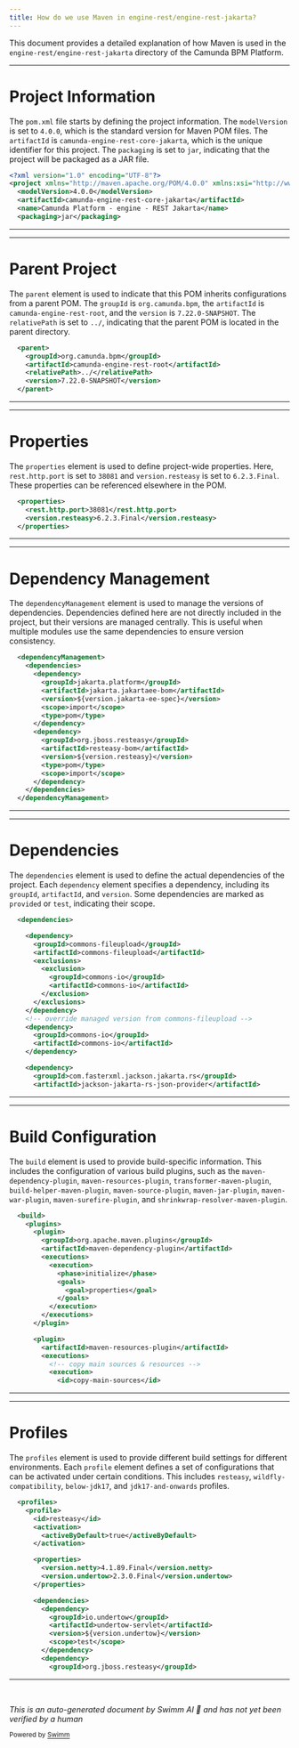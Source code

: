 ```yaml
---
title: How do we use Maven in engine-rest/engine-rest-jakarta?
---
```

This document provides a detailed explanation of how Maven is used in the `engine-rest/engine-rest-jakarta` directory of the Camunda BPM Platform.

<SwmSnippet path="/engine-rest/engine-rest-jakarta/pom.xml" line="1">

---

# Project Information

The `pom.xml` file starts by defining the project information. The `modelVersion` is set to `4.0.0`, which is the standard version for Maven POM files. The `artifactId` is `camunda-engine-rest-core-jakarta`, which is the unique identifier for this project. The `packaging` is set to `jar`, indicating that the project will be packaged as a JAR file.

```xml
<?xml version="1.0" encoding="UTF-8"?>
<project xmlns="http://maven.apache.org/POM/4.0.0" xmlns:xsi="http://www.w3.org/2001/XMLSchema-instance" xsi:schemaLocation="http://maven.apache.org/POM/4.0.0 http://maven.apache.org/xsd/maven-4.0.0.xsd">
  <modelVersion>4.0.0</modelVersion>
  <artifactId>camunda-engine-rest-core-jakarta</artifactId>
  <name>Camunda Platform - engine - REST Jakarta</name>
  <packaging>jar</packaging>
```

---

</SwmSnippet>

<SwmSnippet path="/engine-rest/engine-rest-jakarta/pom.xml" line="8">

---

# Parent Project

The `parent` element is used to indicate that this POM inherits configurations from a parent POM. The `groupId` is `org.camunda.bpm`, the `artifactId` is `camunda-engine-rest-root`, and the `version` is `7.22.0-SNAPSHOT`. The `relativePath` is set to `../`, indicating that the parent POM is located in the parent directory.

```xml
  <parent>
    <groupId>org.camunda.bpm</groupId>
    <artifactId>camunda-engine-rest-root</artifactId>
    <relativePath>../</relativePath>
    <version>7.22.0-SNAPSHOT</version>
  </parent>
```

---

</SwmSnippet>

<SwmSnippet path="/engine-rest/engine-rest-jakarta/pom.xml" line="15">

---

# Properties

The `properties` element is used to define project-wide properties. Here, `rest.http.port` is set to `38081` and `version.resteasy` is set to `6.2.3.Final`. These properties can be referenced elsewhere in the POM.

```xml
  <properties>
    <rest.http.port>38081</rest.http.port>
    <version.resteasy>6.2.3.Final</version.resteasy>
  </properties>
```

---

</SwmSnippet>

<SwmSnippet path="/engine-rest/engine-rest-jakarta/pom.xml" line="20">

---

# Dependency Management

The `dependencyManagement` element is used to manage the versions of dependencies. Dependencies defined here are not directly included in the project, but their versions are managed centrally. This is useful when multiple modules use the same dependencies to ensure version consistency.

```xml
  <dependencyManagement>
    <dependencies>
      <dependency>
        <groupId>jakarta.platform</groupId>
        <artifactId>jakarta.jakartaee-bom</artifactId>
        <version>${version.jakarta-ee-spec}</version>
        <scope>import</scope>
        <type>pom</type>
      </dependency>
      <dependency>
        <groupId>org.jboss.resteasy</groupId>
        <artifactId>resteasy-bom</artifactId>
        <version>${version.resteasy}</version>
        <type>pom</type>
        <scope>import</scope>
      </dependency>
    </dependencies>
  </dependencyManagement>
```

---

</SwmSnippet>

<SwmSnippet path="/engine-rest/engine-rest-jakarta/pom.xml" line="39">

---

# Dependencies

The `dependencies` element is used to define the actual dependencies of the project. Each `dependency` element specifies a dependency, including its `groupId`, `artifactId`, and `version`. Some dependencies are marked as `provided` or `test`, indicating their scope.

```xml
  <dependencies>

    <dependency>
      <groupId>commons-fileupload</groupId>
      <artifactId>commons-fileupload</artifactId>
      <exclusions>
        <exclusion>
          <groupId>commons-io</groupId>
          <artifactId>commons-io</artifactId>
        </exclusion>
      </exclusions>
    </dependency>
    <!-- override managed version from commons-fileupload -->
    <dependency>
      <groupId>commons-io</groupId>
      <artifactId>commons-io</artifactId>
    </dependency>

    <dependency>
      <groupId>com.fasterxml.jackson.jakarta.rs</groupId>
      <artifactId>jackson-jakarta-rs-json-provider</artifactId>
```

---

</SwmSnippet>

<SwmSnippet path="/engine-rest/engine-rest-jakarta/pom.xml" line="209">

---

# Build Configuration

The `build` element is used to provide build-specific information. This includes the configuration of various build plugins, such as the `maven-dependency-plugin`, `maven-resources-plugin`, `transformer-maven-plugin`, `build-helper-maven-plugin`, `maven-source-plugin`, `maven-jar-plugin`, `maven-war-plugin`, `maven-surefire-plugin`, and `shrinkwrap-resolver-maven-plugin`.

```xml
  <build>
    <plugins>
      <plugin>
        <groupId>org.apache.maven.plugins</groupId>
        <artifactId>maven-dependency-plugin</artifactId>
        <executions>
          <execution>
            <phase>initialize</phase>
            <goals>
              <goal>properties</goal>
            </goals>
          </execution>
        </executions>
      </plugin>

      <plugin>
        <artifactId>maven-resources-plugin</artifactId>
        <executions>
          <!-- copy main sources & resources -->
          <execution>
            <id>copy-main-sources</id>
```

---

</SwmSnippet>

<SwmSnippet path="/engine-rest/engine-rest-jakarta/pom.xml" line="506">

---

# Profiles

The `profiles` element is used to provide different build settings for different environments. Each `profile` element defines a set of configurations that can be activated under certain conditions. This includes `resteasy`, `wildfly-compatibility`, `below-jdk17`, and `jdk17-and-onwards` profiles.

```xml
  <profiles>
    <profile>
      <id>resteasy</id>
      <activation>
        <activeByDefault>true</activeByDefault>
      </activation>

      <properties>
        <version.netty>4.1.89.Final</version.netty>
        <version.undertow>2.3.0.Final</version.undertow>
      </properties>

      <dependencies>
        <dependency>
          <groupId>io.undertow</groupId>
          <artifactId>undertow-servlet</artifactId>
          <version>${version.undertow}</version>
          <scope>test</scope>
        </dependency>
        <dependency>
          <groupId>org.jboss.resteasy</groupId>
```

---

</SwmSnippet>

&nbsp;

*This is an auto-generated document by Swimm AI 🌊 and has not yet been verified by a human*

<SwmMeta version="3.0.0" repo-id="Z2l0aHViJTNBJTNBREVNTy1jYW11bmRhLWJwbS1wbGF0Zm9ybSUzQSUzQXN3aW1taW8=" repo-name="DEMO-camunda-bpm-platform"><sup>Powered by [Swimm](/)</sup></SwmMeta>
